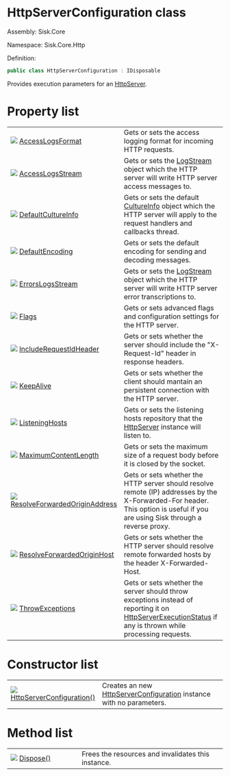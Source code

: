 <!--

Copyrights 2023 Sisk Framework - CypherPotato
Published under MIT license

!!! DO NOT EDIT THIS FILE !!!
This file was generated by a tool in the Sisk package. To edit the information in this documentation,
edit the XML documentation present in the Sisk source code.

-->

# HttpServerConfiguration class
Assembly: Sisk.Core

Namespace: Sisk.Core.Http

Definition:

```cs
public class HttpServerConfiguration : IDisposable
```

Provides execution parameters for an <a href="/spec/Sisk.Core.Http.HttpServer.md">HttpServer</a>.


# Property list

<table>
    <tbody>
<tr>
    <td style="width: 33%">
        <img class="icon" src="/assets/img/icons/property.svg">
        <a href="/spec/Sisk.Core.Http.HttpServerConfiguration.AccessLogsFormat.md">
            AccessLogsFormat
        </a>
    </td>
    <td>
        Gets or sets the access logging format for incoming HTTP requests.
    </td>
</tr>
<tr>
    <td style="width: 33%">
        <img class="icon" src="/assets/img/icons/property.svg">
        <a href="/spec/Sisk.Core.Http.HttpServerConfiguration.AccessLogsStream.md">
            AccessLogsStream
        </a>
    </td>
    <td>
        Gets or sets the <a href="/spec/Sisk.Core.Http.LogStream.md">LogStream</a> object which the HTTP server will write HTTP server access messages to.
    </td>
</tr>
<tr>
    <td style="width: 33%">
        <img class="icon" src="/assets/img/icons/property.svg">
        <a href="/spec/Sisk.Core.Http.HttpServerConfiguration.DefaultCultureInfo.md">
            DefaultCultureInfo
        </a>
    </td>
    <td>
        Gets or sets the default <a href="https://learn.microsoft.com/en-us/dotnet/api/System.Globalization.CultureInfo">CultureInfo</a> object which the HTTP server will apply to the request handlers and callbacks thread.
    </td>
</tr>
<tr>
    <td style="width: 33%">
        <img class="icon" src="/assets/img/icons/property.svg">
        <a href="/spec/Sisk.Core.Http.HttpServerConfiguration.DefaultEncoding.md">
            DefaultEncoding
        </a>
    </td>
    <td>
        Gets or sets the default encoding for sending and decoding messages.
    </td>
</tr>
<tr>
    <td style="width: 33%">
        <img class="icon" src="/assets/img/icons/property.svg">
        <a href="/spec/Sisk.Core.Http.HttpServerConfiguration.ErrorsLogsStream.md">
            ErrorsLogsStream
        </a>
    </td>
    <td>
        Gets or sets the <a href="/spec/Sisk.Core.Http.LogStream.md">LogStream</a> object which the HTTP server will write HTTP server error transcriptions to.
    </td>
</tr>
<tr>
    <td style="width: 33%">
        <img class="icon" src="/assets/img/icons/property.svg">
        <a href="/spec/Sisk.Core.Http.HttpServerConfiguration.Flags.md">
            Flags
        </a>
    </td>
    <td>
        Gets or sets advanced flags and configuration settings for the HTTP server.
    </td>
</tr>
<tr>
    <td style="width: 33%">
        <img class="icon" src="/assets/img/icons/property.svg">
        <a href="/spec/Sisk.Core.Http.HttpServerConfiguration.IncludeRequestIdHeader.md">
            IncludeRequestIdHeader
        </a>
    </td>
    <td>
        Gets or sets whether the server should include the "X-Request-Id" header in response headers.
    </td>
</tr>
<tr>
    <td style="width: 33%">
        <img class="icon" src="/assets/img/icons/property.svg">
        <a href="/spec/Sisk.Core.Http.HttpServerConfiguration.KeepAlive.md">
            KeepAlive
        </a>
    </td>
    <td>
        Gets or sets whether the client should mantain an persistent connection with the HTTP server.
    </td>
</tr>
<tr>
    <td style="width: 33%">
        <img class="icon" src="/assets/img/icons/property.svg">
        <a href="/spec/Sisk.Core.Http.HttpServerConfiguration.ListeningHosts.md">
            ListeningHosts
        </a>
    </td>
    <td>
        Gets or sets the listening hosts repository that the <a href="/spec/Sisk.Core.Http.HttpServer.md">HttpServer</a> instance will listen to.
    </td>
</tr>
<tr>
    <td style="width: 33%">
        <img class="icon" src="/assets/img/icons/property.svg">
        <a href="/spec/Sisk.Core.Http.HttpServerConfiguration.MaximumContentLength.md">
            MaximumContentLength
        </a>
    </td>
    <td>
        Gets or sets the maximum size of a request body before it is closed by the socket.
    </td>
</tr>
<tr>
    <td style="width: 33%">
        <img class="icon" src="/assets/img/icons/property.svg">
        <a href="/spec/Sisk.Core.Http.HttpServerConfiguration.ResolveForwardedOriginAddress.md">
            ResolveForwardedOriginAddress
        </a>
    </td>
    <td>
        Gets or sets whether the HTTP server should resolve remote (IP) addresses by the X-Forwarded-For header. This option is useful if you are using Sisk through a reverse proxy.
    </td>
</tr>
<tr>
    <td style="width: 33%">
        <img class="icon" src="/assets/img/icons/property.svg">
        <a href="/spec/Sisk.Core.Http.HttpServerConfiguration.ResolveForwardedOriginHost.md">
            ResolveForwardedOriginHost
        </a>
    </td>
    <td>
        Gets or sets whether the HTTP server should resolve remote forwarded hosts by the header X-Forwarded-Host.
    </td>
</tr>
<tr>
    <td style="width: 33%">
        <img class="icon" src="/assets/img/icons/property.svg">
        <a href="/spec/Sisk.Core.Http.HttpServerConfiguration.ThrowExceptions.md">
            ThrowExceptions
        </a>
    </td>
    <td>
        Gets or sets whether the server should throw exceptions instead of reporting it on <a href="/spec/Sisk.Core.Http.HttpServerExecutionStatus.md">HttpServerExecutionStatus</a> if any is thrown while processing requests.
    </td>
</tr>
    </tbody>
</table>

# Constructor list

<table>
    <tbody>
<tr>
    <td style="width: 33%">
        <img class="icon" src="/assets/img/icons/constructor.svg">
        <a href="/spec/Sisk.Core.Http.HttpServerConfiguration.HttpServerConfiguration().md">
            HttpServerConfiguration()
        </a>
    </td>
    <td>
        Creates an new <a href="/spec/Sisk.Core.Http.HttpServerConfiguration.md">HttpServerConfiguration</a> instance with no parameters.
    </td>
</tr>
    </tbody>
</table>

# Method list

<table>
    <tbody>
<tr>
    <td style="width: 33%">
        <img class="icon" src="/assets/img/icons/method.svg">
        <a href="/spec/Sisk.Core.Http.HttpServerConfiguration.Dispose().md">
            Dispose()
        </a>
    </td>
    <td>
        Frees the resources and invalidates this instance.
    </td>
</tr>
    </tbody>
</table>
